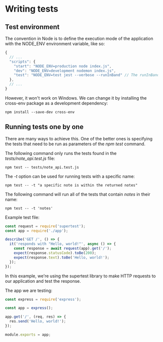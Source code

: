 # Writing tests

## Test environment
The convention in Node is to define the execution mode of the application with the NODE_ENV environment variable, like so:

```js
{
  // ...
  "scripts": {
    "start": "NODE_ENV=production node index.js",
    "dev": "NODE_ENV=development nodemon index.js",
    "test": "NODE_ENV=test jest --verbose --runInBand" // The runInBand option prevents Jest from running tests in parallel.
  },
  // ...
}
```

However, it won't work on Windows. We can change it by installing the cross-env package as a development dependency:

``` npm install --save-dev cross-env ```

## Running tests one by one
There are many ways to achieve this. One of the better ones is specifying the tests that need to be run as parameters of the *npm test* command.

The following command only runs the tests found in the *tests/note_api.test.js* file:

```npm test -- tests/note_api.test.js```

The *-t* option can be used for running tests with a specific name:

```npm test -- -t "a specific note is within the returned notes"```

The following command will run all of the tests that contain *notes* in their name:

```npm test -- -t 'notes'```

Example test file:

```js
const request = require('supertest');
const app = require('./app');

describe('GET /', () => {
  it('responds with "Hello, world!"', async () => {
    const response = await request(app).get('/');
    expect(response.statusCode).toBe(200);
    expect(response.text).toBe('Hello, world!');
  });
});
```

In this example, we're using the supertest library to make HTTP requests to our application and test the response.

The app we are testing:

```js
const express = require('express');

const app = express();

app.get('/', (req, res) => {
  res.send('Hello, world!');
});

module.exports = app;
```